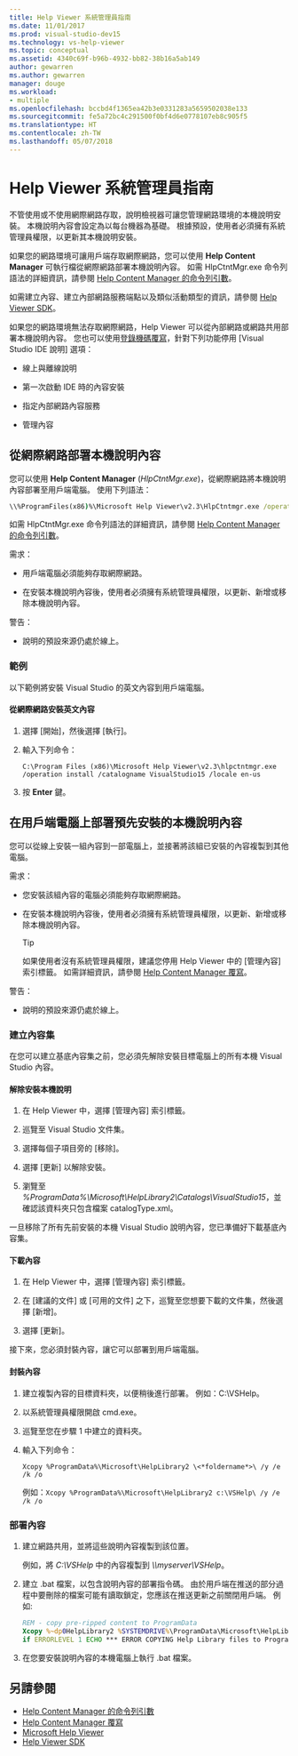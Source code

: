 ```yaml
---
title: Help Viewer 系統管理員指南
ms.date: 11/01/2017
ms.prod: visual-studio-dev15
ms.technology: vs-help-viewer
ms.topic: conceptual
ms.assetid: 4340c69f-b96b-4932-bb82-38b16a5ab149
author: gewarren
ms.author: gewarren
manager: douge
ms.workload:
- multiple
ms.openlocfilehash: bccbd4f1365ea42b3e0331283a5659502038e133
ms.sourcegitcommit: fe5a72bc4c291500f0bf4d6e0778107eb8c905f5
ms.translationtype: HT
ms.contentlocale: zh-TW
ms.lasthandoff: 05/07/2018
---
```

# <a name="help-viewer-administrator-guide"></a>Help Viewer 系統管理員指南

不管使用或不使用網際網路存取，說明檢視器可讓您管理網路環境的本機說明安裝。 本機說明內容會設定為以每台機器為基礎。 根據預設，使用者必須擁有系統管理員權限，以更新其本機說明安裝。

如果您的網路環境可讓用戶端存取網際網路，您可以使用 **Help Content Manager** 可執行檔從網際網路部署本機說明內容。 如需 HlpCtntMgr.exe 命令列語法的詳細資訊，請參閱 [Help Content Manager 的命令列引數](../ide/command-line-arguments-for-the-help-content-manager.md)。

如需建立內容、建立內部網路服務端點以及類似活動類型的資訊，請參閱 [Help Viewer SDK](../extensibility/internals/microsoft-help-viewer-sdk.md)。

如果您的網路環境無法存取網際網路，Help Viewer 可以從內部網路或網路共用部署本機說明內容。 您也可以使用[登錄機碼覆寫](../ide/help-content-manager-overrides.md)，針對下列功能停用 [Visual Studio IDE 說明] 選項：

- 線上與離線說明

- 第一次啟動 IDE 時的內容安裝

- 指定內部網路內容服務

- 管理內容

## <a name="deploy-local-help-content-from-the-internet"></a>從網際網路部署本機說明內容

您可以使用 **Help Content Manager** (*HlpCtntMgr.exe*)，從網際網路將本機說明內容部署至用戶端電腦。 使用下列語法：

```cmd
\\%ProgramFiles(x86)%\Microsoft Help Viewer\v2.3\HlpCtntmgr.exe /operation \<*name*> /catalogname \<*catalog name*> /locale \<*locale*>
```

如需 HlpCtntMgr.exe 命令列語法的詳細資訊，請參閱 [Help Content Manager 的命令列引數](../ide/command-line-arguments-for-the-help-content-manager.md)。

需求：

-   用戶端電腦必須能夠存取網際網路。

-   在安裝本機說明內容後，使用者必須擁有系統管理員權限，以更新、新增或移除本機說明內容。


警告：

-   說明的預設來源仍處於線上。

### <a name="example"></a>範例

以下範例將安裝 Visual Studio 的英文內容到用戶端電腦。

#### <a name="to-install-english-content-from-the-internet"></a>從網際網路安裝英文內容

1.  選擇 [開始]，然後選擇 [執行]。

2.  輸入下列命令：

     `C:\Program Files (x86)\Microsoft Help Viewer\v2.3\hlpctntmgr.exe /operation install /catalogname VisualStudio15 /locale en-us`

3.  按 **Enter** 鍵。

## <a name="deploy-pre-installed-local-help-content-on-client-computers"></a>在用戶端電腦上部署預先安裝的本機說明內容

您可以從線上安裝一組內容到一部電腦上，並接著將該組已安裝的內容複製到其他電腦。

需求：

-   您安裝該組內容的電腦必須能夠存取網際網路。

-   在安裝本機說明內容後，使用者必須擁有系統管理員權限，以更新、新增或移除本機說明內容。

    > [!TIP]
    > 如果使用者沒有系統管理員權限，建議您停用 Help Viewer 中的 [管理內容] 索引標籤。 如需詳細資訊，請參閱 [Help Content Manager 覆寫](../ide/help-content-manager-overrides.md)。

警告：

-   說明的預設來源仍處於線上。

### <a name="create-the-content-set"></a>建立內容集

在您可以建立基底內容集之前，您必須先解除安裝目標電腦上的所有本機 Visual Studio 內容。

#### <a name="to-uninstall-local-help"></a>解除安裝本機說明

1.  在 Help Viewer 中，選擇 [管理內容] 索引標籤。

2.  巡覽至 Visual Studio 文件集。

3.  選擇每個子項目旁的 [移除]。

4.  選擇 [更新] 以解除安裝。

5.  瀏覽至 *%ProgramData%\Microsoft\HelpLibrary2\Catalogs\VisualStudio15*，並確認該資料夾只包含檔案 catalogType.xml。

 一旦移除了所有先前安裝的本機 Visual Studio 說明內容，您已準備好下載基底內容集。

#### <a name="to-download-the-content"></a>下載內容

1.  在 Help Viewer 中，選擇 [管理內容] 索引標籤。

2.  在 [建議的文件] 或 [可用的文件] 之下，巡覽至您想要下載的文件集，然後選擇 [新增]。

3.  選擇 [更新]。


接下來，您必須封裝內容，讓它可以部署到用戶端電腦。

#### <a name="to-package-the-content"></a>封裝內容

1.  建立複製內容的目標資料夾，以便稍後進行部署。 例如：C:\VSHelp。

2.  以系統管理員權限開啟 cmd.exe。

3.  巡覽至您在步驟 1 中建立的資料夾。

4.  輸入下列命令：

     `Xcopy %ProgramData%\Microsoft\HelpLibrary2 \<*foldername*>\ /y /e /k /o `

     例如：`Xcopy %ProgramData%\Microsoft\HelpLibrary2 c:\VSHelp\ /y /e /k /o`

### <a name="deploy-the-content"></a>部署內容

1.  建立網路共用，並將這些說明內容複製到該位置。

     例如，將 *C:\VSHelp* 中的內容複製到 *\\\myserver\VSHelp*。

2.  建立 .bat 檔案，以包含說明內容的部署指令碼。 由於用戶端在推送的部分過程中要刪除的檔案可能有讀取鎖定，您應該在推送更新之前關閉用戶端。 例如: 

    ```cmd
    REM - copy pre-ripped content to ProgramData
    Xcopy %~dp0HelpLibrary2 %SYSTEMDRIVE%\ProgramData\Microsoft\HelpLibrary2\ /y /e /k /o
    if ERRORLEVEL 1 ECHO *** ERROR COPYING Help Library files to ProgramData (%ERRORLEVEL%)
    ```

3.  在您要安裝說明內容的本機電腦上執行 .bat 檔案。

## <a name="see-also"></a>另請參閱

- [Help Content Manager 的命令列引數](../ide/command-line-arguments-for-the-help-content-manager.md)
- [Help Content Manager 覆寫](../ide/help-content-manager-overrides.md)
- [Microsoft Help Viewer](../ide/microsoft-help-viewer.md)
- [Help Viewer SDK](../extensibility/internals/microsoft-help-viewer-sdk.md)